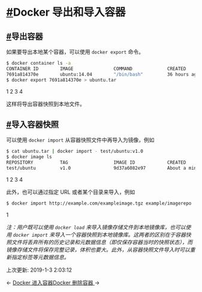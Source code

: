 # [#](https://funtl.com/zh/docs-docker/Docker-导出和导入容器.html#docker-导出和导入容器)Docker 导出和导入容器

## [#](https://funtl.com/zh/docs-docker/Docker-导出和导入容器.html#导出容器)导出容器

如果要导出本地某个容器，可以使用 `docker export` 命令。

```bash
$ docker container ls -a
CONTAINER ID        IMAGE               COMMAND             CREATED             STATUS                    PORTS               NAMES
7691a814370e        ubuntu:14.04        "/bin/bash"         36 hours ago        Exited (0) 21 hours ago                       test
$ docker export 7691a814370e > ubuntu.tar
```

1
2
3
4

这样将导出容器快照到本地文件。

## [#](https://funtl.com/zh/docs-docker/Docker-导出和导入容器.html#导入容器快照)导入容器快照

可以使用 `docker import` 从容器快照文件中再导入为镜像，例如

```bash
$ cat ubuntu.tar | docker import - test/ubuntu:v1.0
$ docker image ls
REPOSITORY          TAG                 IMAGE ID            CREATED              VIRTUAL SIZE
test/ubuntu         v1.0                9d37a6082e97        About a minute ago   171.3 MB
```

1
2
3
4

此外，也可以通过指定 URL 或者某个目录来导入，例如

```bash
$ docker import http://example.com/exampleimage.tgz example/imagerepo
```

1

*注：用户既可以使用 `docker load` 来导入镜像存储文件到本地镜像库，也可以使用 `docker import` 来导入一个容器快照到本地镜像库。这两者的区别在于容器快照文件将丢弃所有的历史记录和元数据信息（即仅保存容器当时的快照状态），而镜像存储文件将保存完整记录，体积也要大。此外，从容器快照文件导入时可以重新指定标签等元数据信息。*

上次更新: 2019-1-3 2:03:12

← [Docker 进入容器](https://funtl.com/zh/docs-docker/Docker-进入容器.html)[Docker 删除容器 ](https://funtl.com/zh/docs-docker/Docker-删除容器.html)→